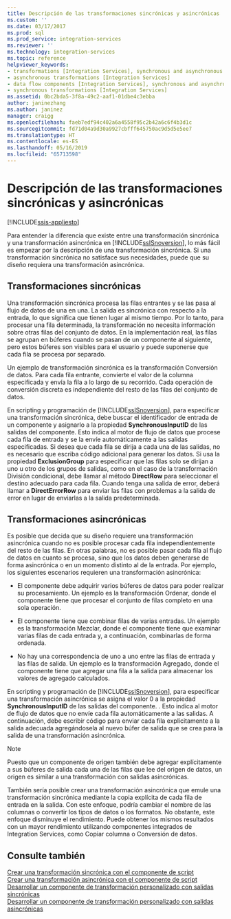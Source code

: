```yaml
---
title: Descripción de las transformaciones sincrónicas y asincrónicas | Microsoft Docs
ms.custom: ''
ms.date: 03/17/2017
ms.prod: sql
ms.prod_service: integration-services
ms.reviewer: ''
ms.technology: integration-services
ms.topic: reference
helpviewer_keywords:
- transformations [Integration Services], synchronous and asynchronous
- asynchronous transformations [Integration Services]
- data flow components [Integration Services], synchronous and asynchronous
- synchronous transformations [Integration Services]
ms.assetid: 0bc2bda5-3f8a-49c2-aaf1-01dbe4c3ebba
author: janinezhang
ms.author: janinez
manager: craigg
ms.openlocfilehash: faeb7edf94c402a6a4558f95c2b42a6c6f4b3d1c
ms.sourcegitcommit: fd71d04a9d30a9927cbfff645750ac9d5d5e5ee7
ms.translationtype: HT
ms.contentlocale: es-ES
ms.lasthandoff: 05/16/2019
ms.locfileid: "65713598"
---
```

# <a name="understanding-synchronous-and-asynchronous-transformations"></a>Descripción de las transformaciones sincrónicas y asincrónicas

[!INCLUDE[ssis-appliesto](../includes/ssis-appliesto-ssvrpluslinux-asdb-asdw-xxx.md)]


  Para entender la diferencia que existe entre una transformación sincrónica y una transformación asincrónica en [!INCLUDE[ssISnoversion](../includes/ssisnoversion-md.md)], lo más fácil es empezar por la descripción de una transformación sincrónica. Si una transformación sincrónica no satisface sus necesidades, puede que su diseño requiera una transformación asincrónica.  
  
## <a name="synchronous-transformations"></a>Transformaciones sincrónicas  
 Una transformación sincrónica procesa las filas entrantes y se las pasa al flujo de datos de una en una. La salida es sincrónica con respecto a la entrada, lo que significa que tienen lugar al mismo tiempo. Por lo tanto, para procesar una fila determinada, la transformación no necesita información sobre otras filas del conjunto de datos. En la implementación real, las filas se agrupan en búferes cuando se pasan de un componente al siguiente, pero estos búferes son visibles para el usuario y puede suponerse que cada fila se procesa por separado.  
  
 Un ejemplo de transformación sincrónica es la transformación Conversión de datos. Para cada fila entrante, convierte el valor de la columna especificada y envía la fila a lo largo de su recorrido. Cada operación de conversión discreta es independiente del resto de las filas del conjunto de datos.  
  
 En scripting y programación de [!INCLUDE[ssISnoversion](../includes/ssisnoversion-md.md)], para especificar una transformación sincrónica, debe buscar el identificador de entrada de un componente y asignarlo a la propiedad  **SynchronousInputID** de las salidas del componente. Esto indica al motor de flujo de datos que procese cada fila de entrada y se la envíe automáticamente a las salidas especificadas. Si desea que cada fila se dirija a cada una de las salidas, no es necesario que escriba código adicional para generar los datos. Si usa la propiedad **ExclusionGroup** para especificar que las filas solo se dirijan a uno u otro de los grupos de salidas, como en el caso de la transformación División condicional, debe llamar al método **DirectRow** para seleccionar el destino adecuado para cada fila. Cuando tenga una salida de error, deberá llamar a **DirectErrorRow** para enviar las filas con problemas a la salida de error en lugar de enviarlas a la salida predeterminada.  
  
## <a name="asynchronous-transformations"></a>Transformaciones asincrónicas  
 Es posible que decida que su diseño requiere una transformación asincrónica cuando no es posible procesar cada fila independientemente del resto de las filas. En otras palabras, no es posible pasar cada fila al flujo de datos en cuanto se procesa, sino que los datos deben generarse de forma asincrónica o en un momento distinto al de la entrada. Por ejemplo, los siguientes escenarios requieren una transformación asincrónica:  
  
-   El componente debe adquirir varios búferes de datos para poder realizar su procesamiento. Un ejemplo es la transformación Ordenar, donde el componente tiene que procesar el conjunto de filas completo en una sola operación.  
  
-   El componente tiene que combinar filas de varias entradas. Un ejemplo es la transformación Mezclar, donde el componente tiene que examinar varias filas de cada entrada y, a continuación, combinarlas de forma ordenada.  
  
-   No hay una correspondencia de uno a uno entre las filas de entrada y las filas de salida. Un ejemplo es la transformación Agregado, donde el componente tiene que agregar una fila a la salida para almacenar los valores de agregado calculados.  
  
 En scripting y programación de [!INCLUDE[ssISnoversion](../includes/ssisnoversion-md.md)], para especificar una transformación asincrónica se asigna el valor 0 a la propiedad **SynchronousInputID** de las salidas del componente. . Esto indica al motor de flujo de datos que no envíe cada fila automáticamente a las salidas. A continuación, debe escribir código para enviar cada fila explícitamente a la salida adecuada agregándosela al nuevo búfer de salida que se crea para la salida de una transformación asincrónica.  
  
> [!NOTE]  
>  Puesto que un componente de origen también debe agregar explícitamente a sus búferes de salida cada una de las filas que lee del origen de datos, un origen es similar a una transformación con salidas asincrónicas.  
  
 También sería posible crear una transformación asincrónica que emule una transformación sincrónica mediante la copia explícita de cada fila de entrada en la salida. Con este enfoque, podría cambiar el nombre de las columnas o convertir los tipos de datos o los formatos. No obstante, este enfoque disminuye el rendimiento. Puede obtener los mismos resultados con un mayor rendimiento utilizando componentes integrados de Integration Services, como Copiar columna o Conversión de datos.  
  
## <a name="see-also"></a>Consulte también  
 [Crear una transformación sincrónica con el componente de script](../integration-services/extending-packages-scripting-data-flow-script-component-types/creating-a-synchronous-transformation-with-the-script-component.md)   
 [Crear una transformación asincrónica con el componente de script](../integration-services/extending-packages-scripting-data-flow-script-component-types/creating-an-asynchronous-transformation-with-the-script-component.md)   
 [Desarrollar un componente de transformación personalizado con salidas sincrónicas](../integration-services/extending-packages-custom-objects-data-flow-types/developing-a-custom-transformation-component-with-synchronous-outputs.md)   
 [Desarrollar un componente de transformación personalizado con salidas asincrónicas](../integration-services/extending-packages-custom-objects-data-flow-types/developing-a-custom-transformation-component-with-asynchronous-outputs.md)  
  
  
